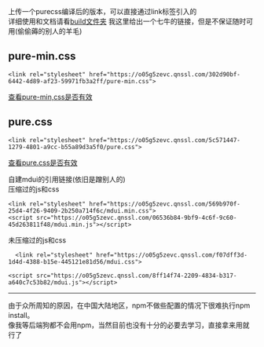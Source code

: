上传一个purecss编译后的版本，可以直接通过link标签引入的  
详细使用和文档请看[build文件夹](https://github.com/jiqing112/purecss/tree/master/build#docs-and-website)
我这里给出一个七牛的链接，但是不保证随时可用(偷偷薅的别人的羊毛)
## pure-min.css  
~~~
<link rel="stylesheet" href="https://o05g5zevc.qnssl.com/302d90bf-6442-4d89-af23-59971fb3a2ff/pure-min.css">  
~~~
[查看pure-min,css是否有效](https://o05g5zevc.qnssl.com/302d90bf-6442-4d89-af23-59971fb3a2ff/pure-min.css)
## pure.css
~~~
<link rel="stylesheet" href="https://o05g5zevc.qnssl.com/5c571447-1279-4801-a9cc-b55a89d3a5f0/pure.css">
~~~
[查看pure.css是否有效](https://o05g5zevc.qnssl.com/5c571447-1279-4801-a9cc-b55a89d3a5f0/pure.css)
  
  自建mdui的引用链接(依旧是蹭别人的)  
  压缩过的js和css  
  ~~~
  <link rel="stylesheet" href="https://o05g5zevc.qnssl.com/569b970f-25d4-4f26-9409-2b250a714f6c/mdui.min.css">  
  <script src="https://o05g5zevc.qnssl.com/06536b84-9bf9-4c6f-9c60-45d263811f48/mdui.min.js"></script>
~~~
未压缩过的js和css
~~~
  <link rel="stylesheet" href="https://o05g5zevc.qnssl.com/f07dff3d-1d4d-4388-b15e-445121e81d56/mdui.css">   

<script src="https://o05g5zevc.qnssl.com/8ff14f74-2209-4834-b317-a640c7c53b82/mdui.js"></script>
~~~

  

---
由于众所周知的原因，在中国大陆地区，npm不做些配置的情况下很难执行npm install。  
像我等后端狗都不会用npm，当然目前也没有十分的必要去学习，直接拿来用就行了

